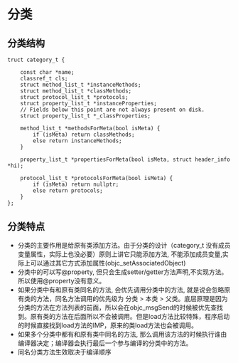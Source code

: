 #  分类

## 分类结构

```
truct category_t {

    const char *name;
    classref_t cls;
    struct method_list_t *instanceMethods;
    struct method_list_t *classMethods;
    struct protocol_list_t *protocols;
    struct property_list_t *instanceProperties;
    // Fields below this point are not always present on disk.
    struct property_list_t *_classProperties;

    method_list_t *methodsForMeta(bool isMeta) {
        if (isMeta) return classMethods;
        else return instanceMethods;
    }

    property_list_t *propertiesForMeta(bool isMeta, struct header_info *hi);
    
    protocol_list_t *protocolsForMeta(bool isMeta) {
        if (isMeta) return nullptr;
        else return protocols;
    }
};
```

## 分类特点
- 分类的主要作用是给原有类添加方法。由于分类的设计（category_t 没有成员变量属性，实际上也没必要）原则上讲它只能添加方法, 不能添加成员变量,实际上可以通过其它方式添加属性(objc_setAssociatedObject)
- 分类中的可以写@property, 但只会生成setter/getter方法声明,不实现方法。所以使用@property没有意义。
- 如果分类中有和原有类同名的方法, 会优先调用分类中的方法, 就是说会忽略原有类的方法，同名方法调用的优先级为 分类 > 本类 > 父类。底层原理是因为分类的方法在方法列表的前面，所以会在objc_msgSend的时候被优先查找到。原有类的方法在后面所以不会被调用。但是load方法比较特殊，程序启动的时候直接找到load方法的IMP，原来的类load方法也会被调用。
- 如果多个分类中都有和原有类中同名的方法, 那么调用该方法的时候执行谁由编译器决定；编译器会执行最后一个参与编译的分类中的方法。
- 同名分类方法生效取决于编译顺序

